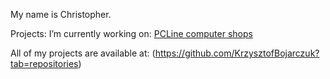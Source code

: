 My name is Christopher.

Projects:
I’m currently working on: [PCLine computer shops](https://github.com/KrzysztofBojarczuk/PCLine-computer-shops)

All of my projects are available at: (https://github.com/KrzysztofBojarczuk?tab=repositories)



